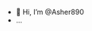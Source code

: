 - 👋 Hi, I’m @Asher890
- ...

<!---
Asher890/Asher890 is a ✨ special ✨ repository because its `README.md` (this file) appears on your GitHub profile.
You can click the Preview link to take a look at your changes.
--->
